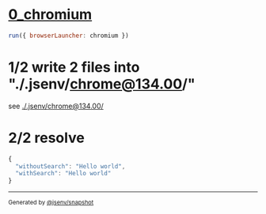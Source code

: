 # [0_chromium](../../script_module_jsx_dev.test.mjs#L35)

```js
run({ browserLauncher: chromium })
```

# 1/2 write 2 files into "./.jsenv/chrome@134.00/"

see [./.jsenv/chrome@134.00/](./.jsenv/chrome@134.00/)

# 2/2 resolve

```js
{
  "withoutSearch": "Hello world",
  "withSearch": "Hello world"
}
```

---

<sub>
  Generated by <a href="https://github.com/jsenv/core/tree/main/packages/independent/snapshot">@jsenv/snapshot</a>
</sub>
